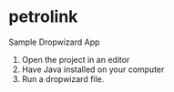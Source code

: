 # petrolink
Sample Dropwizard App

1. Open the project in an editor
2. Have Java installed on your computer
3. Run a dropwizard file. 
